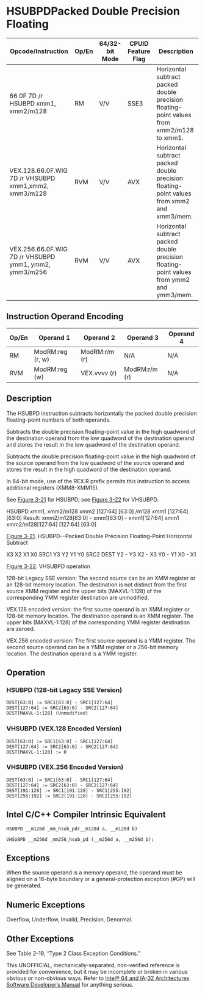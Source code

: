 # HSUBPD**Packed Double Precision Floating**

| Opcode/Instruction                                    | Op/En | 64/32-bit Mode | CPUID Feature Flag | Description                                                                               |
| ----------------------------------------------------- | ----- | -------------- | ------------------ | ----------------------------------------------------------------------------------------- |
| 66 0F 7D /r HSUBPD xmm1, xmm2/m128                    | RM    | V/V            | SSE3               | Horizontal subtract packed double precision floating-point values from xmm2/m128 to xmm1. |
| VEX.128.66.0F.WIG 7D /r VHSUBPD xmm1,xmm2, xmm3/m128  | RVM   | V/V            | AVX                | Horizontal subtract packed double precision floating-point values from xmm2 and xmm3/mem. |
| VEX.256.66.0F.WIG 7D /r VHSUBPD ymm1, ymm2, ymm3/m256 | RVM   | V/V            | AVX                | Horizontal subtract packed double precision floating-point values from ymm2 and ymm3/mem. |

## Instruction Operand Encoding

| Op/En | Operand 1        | Operand 2     | Operand 3     | Operand 4 |
| ----- | ---------------- | ------------- | ------------- | --------- |
| RM    | ModRM:reg (r, w) | ModRM:r/m (r) | N/A           | N/A       |
| RVM   | ModRM:reg (w)    | VEX.vvvv (r)  | ModRM:r/m (r) | N/A       |

## Description

The HSUBPD instruction subtracts horizontally the packed double precision floating-point numbers of both operands.

Subtracts the double precision floating-point value in the high quadword of the destination operand from the low quadword of the destination operand and stores the result in the low quadword of the destination operand.

Subtracts the double precision floating-point value in the high quadword of the source operand from the low quadword of the source operand and stores the result in the high quadword of the destination operand.

In 64-bit mode, use of the REX.R prefix permits this instruction to access additional registers (XMM8-XMM15).

See [Figure 3-21](/x86/hsubpd#fig-3-21) for HSUBPD; see [Figure 3-22](/x86/hsubpd#fig-3-22) for VHSUBPD.

HSUBPD xmm1, xmm2/m128
xmm2
[127:64]
[63:0]
/m128
xmm1
[127:64]
[63:0]
Result:
xmm2/m128[63:0] -
xmm1[63:0] - xmm1[127:64]
xmm1
xmm2/m128[127:64]
[127:64]
[63:0]

[Figure 3-21](/x86/hsubpd#fig-3-21). HSUBPD—Packed Double Precision Floating-Point Horizontal Subtract

X3
X2
X1
X0
SRC1
Y3
Y2
Y1
Y0
SRC2
DEST Y2 - Y3
X2 - X3
Y0 - Y1
X0 - X1

[Figure 3-22](/x86/hsubpd#fig-3-22). VHSUBPD operation

128-bit Legacy SSE version: The second source can be an XMM register or an 128-bit memory location. The destination is not distinct from the first source XMM register and the upper bits (MAXVL-1:128) of the corresponding YMM register destination are unmodified.

VEX.128 encoded version: the first source operand is an XMM register or 128-bit memory location. The destination operand is an XMM register. The upper bits (MAXVL-1:128) of the corresponding YMM register destination are zeroed.

VEX.256 encoded version: The first source operand is a YMM register. The second source operand can be a YMM register or a 256-bit memory location. The destination operand is a YMM register.

## Operation

### HSUBPD (128-bit Legacy SSE Version)

```
DEST[63:0] := SRC1[63:0] - SRC1[127:64]
DEST[127:64] := SRC2[63:0] - SRC2[127:64]
DEST[MAXVL-1:128] (Unmodified)

```

### VHSUBPD (VEX.128 Encoded Version)

```
DEST[63:0] := SRC1[63:0] - SRC1[127:64]
DEST[127:64] := SRC2[63:0] - SRC2[127:64]
DEST[MAXVL-1:128] := 0

```

### VHSUBPD (VEX.256 Encoded Version)

```
DEST[63:0] := SRC1[63:0] - SRC1[127:64]
DEST[127:64] := SRC2[63:0] - SRC2[127:64]
DEST[191:128] := SRC1[191:128] - SRC1[255:192]
DEST[255:192] := SRC2[191:128] - SRC2[255:192]

```

## Intel C/C++ Compiler Intrinsic Equivalent

```
HSUBPD __m128d _mm_hsub_pd(__m128d a, __m128d b)

```

```
VHSUBPD __m256d _mm256_hsub_pd (__m256d a, __m256d b);

```

## Exceptions

When the source operand is a memory operand, the operand must be aligned on a 16-byte boundary or a general-protection exception (#​​​​GP) will be generated.

## Numeric Exceptions

Overflow, Underflow, Invalid, Precision, Denormal.

## Other Exceptions

See Table 2-19, “Type 2 Class Exception Conditions.”

This UNOFFICIAL, mechanically-separated, non-verified reference is provided for convenience, but it may be
incomplete or broken in various obvious or non-obvious
ways. Refer to [Intel® 64 and IA-32 Architectures Software Developer’s Manual](https://software.intel.com/en-us/download/intel-64-and-ia-32-architectures-sdm-combined-volumes-1-2a-2b-2c-2d-3a-3b-3c-3d-and-4) for anything serious.
